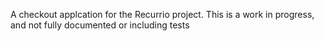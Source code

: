 A checkout applcation for the Recurrio project.
This is a work in progress, and not fully documented or including tests
